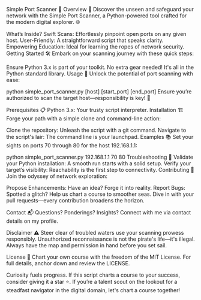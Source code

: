 Simple Port Scanner 🔎
Overview 🚀
Discover the unseen and safeguard your network with the Simple Port Scanner, a Python-powered tool crafted for the modern digital explorer. 🌐

What’s Inside?
Swift Scans: Effortlessly pinpoint open ports on any given host.
User-Friendly: A straightforward script that speaks clarity.
Empowering Education: Ideal for learning the ropes of network security.
Getting Started 🛠️
Embark on your scanning journey with these quick steps:

Ensure Python 3.x is part of your toolkit.
No extra gear needed! It's all in the Python standard library.
Usage 🚀
Unlock the potential of port scanning with ease:


python simple_port_scanner.py [host] [start_port] [end_port]
Ensure you’re authorized to scan the target host—responsibility is key! 🔑

Prerequisites 📋
Python 3.x: Your trusty script interpreter.
Installation 🏗️
Forge your path with a simple clone and command-line action:

Clone the repository: Unleash the script with a git command.
Navigate to the script's lair: The command line is your launchpad.
Examples 📚
Set your sights on ports 70 through 80 for the host 192.168.1.1:


python simple_port_scanner.py 192.168.1.1 70 80
Troubleshooting 🔧
Validate your Python installation: A smooth run starts with a solid setup.
Verify your target’s visibility: Reachability is the first step to connectivity.
Contributing 🤝
Join the odyssey of network exploration:

Propose Enhancements: Have an idea? Forge it into reality.
Report Bugs: Spotted a glitch? Help us chart a course to smoother seas.
Dive in with your pull requests—every contribution broadens the horizon.

Contact 📬
Questions? Ponderings? Insights? Connect with me via contact details on my profile.

Disclaimer ⚠️
Steer clear of troubled waters use your scanning prowess responsibly. Unauthorized reconnaissance is not the pirate's life—it's illegal. Always have the map and permission in hand before you set sail.

License 📄
Chart your own course with the freedom of the MIT License. For full details, anchor down and review the LICENSE.

Curiosity fuels progress. If this script charts a course to your success, consider giving it a star ⭐. If you’re a talent scout on the lookout for a steadfast navigator in the digital domain, let's chart a course together!

